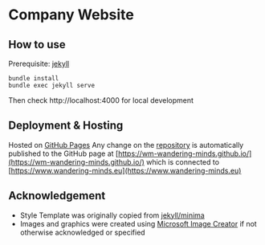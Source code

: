 # Company Website

## How to use

Prerequisite: [jekyll](https://jekyllrb.com/)

```
bundle install
bundle exec jekyll serve
```

Then check http://localhost:4000 for local development

## Deployment & Hosting

Hosted on [GitHub Pages](https://pages.github.com/)
Any change on the [repository](https://github.com/WM-Wandering-Minds/WM-Wandering-Minds.github.io) is automatically published to the GitHub page at [https://wm-wandering-minds.github.io/](https://wm-wandering-minds.github.io/) which is connected to [https://www.wandering-minds.eu](https://www.wandering-minds.eu)


## Acknowledgement

- Style Template was originally copied from [jekyll/minima](https://github.com/jekyll/minima)
- Images and graphics were created using [Microsoft Image Creator](https://designer.microsoft.com/image-creator) if not otherwise acknowledged or specified